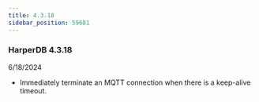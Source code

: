 ```yaml
---
title: 4.3.18
sidebar_position: 59681
---
```


### HarperDB 4.3.18

6/18/2024

- Immediately terminate an MQTT connection when there is a keep-alive timeout.
